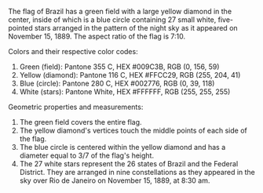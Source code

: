 The flag of Brazil has a green field with a large yellow diamond in the center, inside of which is a blue circle containing 27 small white, five-pointed stars arranged in the pattern of the night sky as it appeared on November 15, 1889. The aspect ratio of the flag is 7:10.

Colors and their respective color codes:
1. Green (field): Pantone 355 C, HEX #009C3B, RGB (0, 156, 59)
2. Yellow (diamond): Pantone 116 C, HEX #FFCC29, RGB (255, 204, 41)
3. Blue (circle): Pantone 280 C, HEX #002776, RGB (0, 39, 118)
4. White (stars): Pantone White, HEX #FFFFFF, RGB (255, 255, 255)

Geometric properties and measurements:
1. The green field covers the entire flag.
2. The yellow diamond's vertices touch the middle points of each side of the flag.
3. The blue circle is centered within the yellow diamond and has a diameter equal to 3/7 of the flag's height.
4. The 27 white stars represent the 26 states of Brazil and the Federal District. They are arranged in nine constellations as they appeared in the sky over Rio de Janeiro on November 15, 1889, at 8:30 am.